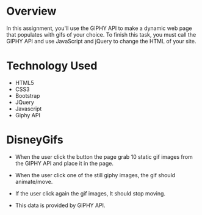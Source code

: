 # Overview
In this assignment, you'll use the GIPHY API to make a dynamic web page that populates with gifs of your choice. To finish this task, you must call the GIPHY API and use JavaScript and jQuery to change the HTML of your site.

# Technology Used
* HTML5
* CSS3
* Bootstrap
* JQuery
* Javascript
* Giphy API

# DisneyGifs

* When the user click the button the page grab 10 static gif images from the GIPHY API and place it in the page.

* When the user click one of the still giphy images, the gif should animate/move.

* If the user click again the gif images, It should stop moving.

* This data is provided by GIPHY API.
